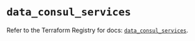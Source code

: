 # `data_consul_services`

Refer to the Terraform Registry for docs: [`data_consul_services`](https://registry.terraform.io/providers/hashicorp/consul/2.22.0/docs/data-sources/services).
